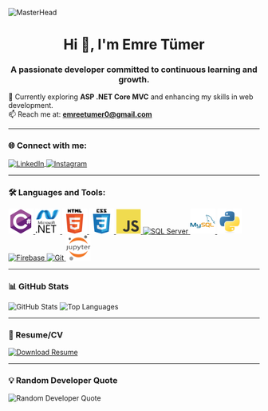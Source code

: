 ![MasterHead](https://i.pinimg.com/originals/38/7e/4f/387e4f52081bfebd6ba96d9d784e9f94.gif)

<h1 align="center">Hi 👋, I'm Emre Tümer</h1>
<h3 align="center">A passionate developer committed to continuous learning and growth.</h3>

🌱 Currently exploring **ASP .NET Core MVC** and enhancing my skills in web development.  
📫 Reach me at: **[emreetumer0@gmail.com](mailto:emreetumer0@gmail.com)**

---

<h3 align="left">🌐 Connect with me:</h3>
<p align="left">
  <a href="https://linkedin.com/in/emretumerr" target="blank">
    <img align="center" src="https://raw.githubusercontent.com/rahuldkjain/github-profile-readme-generator/master/src/images/icons/Social/linked-in-alt.svg" alt="LinkedIn" height="40" width="40" />
  </a>
  <a href="https://instagram.com/_emretumer" target="blank">
    <img align="center" src="https://raw.githubusercontent.com/rahuldkjain/github-profile-readme-generator/master/src/images/icons/Social/instagram.svg" alt="Instagram" height="40" width="40" />
  </a>
</p>

---

<h3 align="left">🛠️ Languages and Tools:</h3>
<p align="left">
  <a href="https://www.w3schools.com/cs/" target="_blank" rel="noreferrer">
    <img src="https://raw.githubusercontent.com/devicons/devicon/master/icons/csharp/csharp-original.svg" alt="C#" width="50" height="50" />
  </a>
  <a href="https://dotnet.microsoft.com/" target="_blank" rel="noreferrer">
    <img src="https://raw.githubusercontent.com/devicons/devicon/master/icons/dot-net/dot-net-original-wordmark.svg" alt=".NET" width="50" height="50" />
  </a>
  <a href="https://www.w3.org/html/" target="_blank" rel="noreferrer">
    <img src="https://raw.githubusercontent.com/devicons/devicon/master/icons/html5/html5-original-wordmark.svg" alt="HTML5" width="50" height="50" />
  </a>
  <a href="https://www.w3schools.com/css/" target="_blank" rel="noreferrer">
    <img src="https://raw.githubusercontent.com/devicons/devicon/master/icons/css3/css3-original-wordmark.svg" alt="CSS3" width="50" height="50" />
  </a>
  <a href="https://developer.mozilla.org/en-US/docs/Web/JavaScript" target="_blank" rel="noreferrer">
    <img src="https://raw.githubusercontent.com/devicons/devicon/master/icons/javascript/javascript-original.svg" alt="JavaScript" width="50" height="50" />
  </a>
  <a href="https://www.microsoft.com/en-us/sql-server" target="_blank" rel="noreferrer">
    <img src="https://www.svgrepo.com/show/303229/microsoft-sql-server-logo.svg" alt="SQL Server" width="50" height="50" />
  </a>
  <a href="https://www.mysql.com/" target="_blank" rel="noreferrer">
    <img src="https://raw.githubusercontent.com/devicons/devicon/master/icons/mysql/mysql-original-wordmark.svg" alt="MySQL" width="50" height="50" />
  </a>
  <a href="https://www.python.org" target="_blank" rel="noreferrer">
    <img src="https://raw.githubusercontent.com/devicons/devicon/master/icons/python/python-original.svg" alt="Python" width="50" height="50" />
  </a>
  <a href="https://firebase.google.com/" target="_blank" rel="noreferrer">
    <img src="https://www.vectorlogo.zone/logos/firebase/firebase-icon.svg" alt="Firebase" width="50" height="50" />
  </a>
  <a href="https://git-scm.com/" target="_blank" rel="noreferrer">
    <img src="https://www.vectorlogo.zone/logos/git-scm/git-scm-icon.svg" alt="Git" width="50" height="50" />
  </a>
  <a href="https://jupyter.org/" target="_blank" rel="noreferrer">
    <img src="https://raw.githubusercontent.com/devicons/devicon/master/icons/jupyter/jupyter-original-wordmark.svg" alt="Jupyter Notebook" width="50" height="50" />
  </a>
</p>

---

<h3 align="left">📊 GitHub Stats</h3>
<p align="left">
  <img src="https://github-readme-stats.vercel.app/api?username=emreetumer&show_icons=true&locale=en&theme=radical" alt="GitHub Stats" width="48%" />
  <img src="https://github-readme-stats.vercel.app/api/top-langs/?username=emreetumer&langs_count=10&layout=compact&theme=radical" alt="Top Languages" width="40%" />
</p>

---

<h3 align="left">💼 Resume/CV</h3>
<p align="left">
  <a href="https://drive.google.com/file/d/your_resume_link/view?usp=sharing" target="_blank">
    <img src="https://img.shields.io/badge/Download-Resume-blue?style=for-the-badge&logo=google-drive" alt="Download Resume" />
  </a>
</p>

---

<h3 align="left">💡 Random Developer Quote</h3>
<p align="left">
  <img src="https://quotes-github-readme.vercel.app/api?type=horizontal&theme=radical" alt="Random Developer Quote" />
</p>
